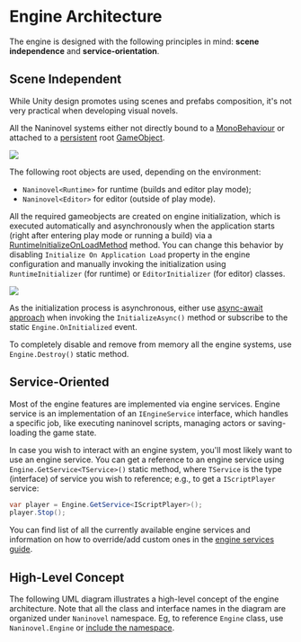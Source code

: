﻿# Engine Architecture

The engine is designed with the following principles in mind: **scene independence** and **service-orientation**.

## Scene Independent

While Unity design promotes using scenes and prefabs composition, it's not very practical when developing visual novels. 

All the Naninovel systems either not directly bound to a [MonoBehaviour]( https://docs.unity3d.com/ScriptReference/MonoBehaviour.html) or attached to a [persistent]( https://docs.unity3d.com/ScriptReference/Object.DontDestroyOnLoad.html) root [GameObject]( https://docs.unity3d.com/ScriptReference/GameObject.html).

![](https://i.gyazo.com/9805e2ce450bc486a007cdc001f8ae13.png)

The following root objects are used, depending on the environment:
- `Naninovel<Runtime>` for runtime (builds and editor play mode);
- `Naninovel<Editor>` for editor (outside of play mode).

All the required gameobjects are created on engine initialization, which is executed automatically and asynchronously when the application starts (right after entering play mode or running a build) via a [RuntimeInitializeOnLoadMethod]( https://docs.unity3d.com/ScriptReference/RuntimeInitializeOnLoadMethodAttribute.html) method. You can change this behavior by disabling `Initialize On Application Load` property in the engine configuration and manually invoking the initialization using `RuntimeInitializer` (for runtime) or `EditorInitializer` (for editor) classes.

![](https://i.gyazo.com/f58a8af9f2f6d71286061e55fc228896.png)

As the initialization process is asynchronous, either use [async-await approach](https://docs.microsoft.com/en-us/dotnet/csharp/programming-guide/concepts/async/) when invoking the `InitializeAsync()` method or subscribe to the static `Engine.OnInitialized` event.

To completely disable and remove from memory all the engine systems, use `Engine.Destroy()` static method.

## Service-Oriented

Most of the engine features are implemented via engine services. Engine service is an implementation of an `IEngineService` interface, which handles a specific job, like executing naninovel scripts, managing actors or saving-loading the game state.

In case you wish to interact with an engine system, you'll most likely want to use an engine service. You can get a reference to an engine service using `Engine.GetService<TService>()` static method, where `TService` is the type (interface) of service you wish to reference; e.g., to get a `IScriptPlayer` service:

```csharp
var player = Engine.GetService<IScriptPlayer>();
player.Stop();
```
You can find list of all the currently available engine services and information on how to override/add custom ones in the [engine services guide](/ru/guide/engine-services.md).

## High-Level Concept

The following UML diagram illustrates a high-level concept of the engine architecture. Note that all the class and interface names in the diagram are organized under `Naninovel` namespace. Eg, to reference `Engine` class, use `Naninovel.Engine` or [include the namespace](https://docs.microsoft.com/en-us/dotnet/csharp/programming-guide/namespaces/using-namespaces).

<object style="width:100%; max-width:699px" data="/engine-design.svg" type="image/svg+xml"></object>
